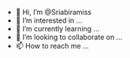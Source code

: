 - 👋 Hi, I’m @Sriabiramiss
- 👀 I’m interested in ...
- 🌱 I’m currently learning ...
- 💞️ I’m looking to collaborate on ...
- 📫 How to reach me ...

<!---
Sriabiramiss/Sriabiramiss is a ✨ special ✨ repository because its `README.md` (this file) appears on your GitHub profile.
You can click the Preview link to take a look at your changes.
--->
